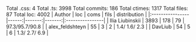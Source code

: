Total .css: 4
Total .ts: 3998
Total commits: 186
Total ctimes: 1317
Total files: 87
Total loc: 4002
| Author          |   loc |   coms |   fils |  distribution   |
|:----------------|------:|-------:|-------:|:----------------|
| Ilia Liubinskii |  3893 |    178 |     79 | 97.3/95.7/90.8  |
| alex_feldshteyn |    55 |      3 |      2 | 1.4/ 1.6/ 2.3   |
| DavLiub         |    54 |      5 |      6 | 1.3/ 2.7/ 6.9   |
